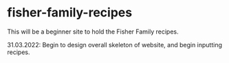 # fisher-family-recipes
This will be a beginner site to hold the Fisher Family recipes.

<!-- This README will now be used as a reference to changes made -->

31.03.2022: Begin to design overall skeleton of website, and begin inputting recipes.